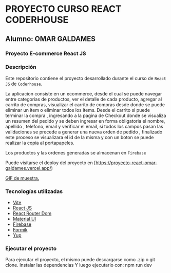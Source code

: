 # PROYECTO CURSO REACT CODERHOUSE

## Alumno: OMAR GALDAMES

### Proyecto E-commerce React JS

### Descripción

Este repositorio contiene el proyecto desarrollado durante el curso de `React JS` de `Coderhouse`.

La aplicacion consiste en un ecommerce, desde el cual se puede navegar entre categorias de productos, ver el detalle de cada producto, agregar al carrito de compras, visualizar el carrito de compras desde donde se puede eliminar un item o eliminar todos los items.
Desde el carrito si puede terminar la compra , ingresando a la pagina de Checkout donde se visualiza un resumen del pedido y se deben ingresar en forma obligatoria el nombre, apellido , telefono, email y verificar el email, si todos los campos pasan las validaciones se precede a generar una nueva orden de pedido , finalizado este proceso se visualizara el id de la misma y con un boton se puede realizar la copia al portapapeles.

Los productos y las ordenes generadas se almacenan en `Firebase`

Puede visitarse el deploy del proyecto en [https://proyecto-react-omar-galdames.vercel.app/)

[GIF de muestra.](/ProyectoFinal.gif)

### Tecnologías utilizadas

- [Vite](https://vitejs.dev/)
- [React JS](https://reactjs.org/)
- [React Router Dom](https://reactrouter.com/)
- [Material UI](https://mui.com/)
- [Firebase](https://firebase.google.com/)
- [Formik](https://formik.org/)
- [Yup](https://www.npmjs.com/package/yup)

### Ejecutar el proyecto

Para ejecutar el proyecto, el mismo puede descargarse como .zip o git clone.
Instalar las dependencias
Y luego ejecutarlo con:
npm run dev
